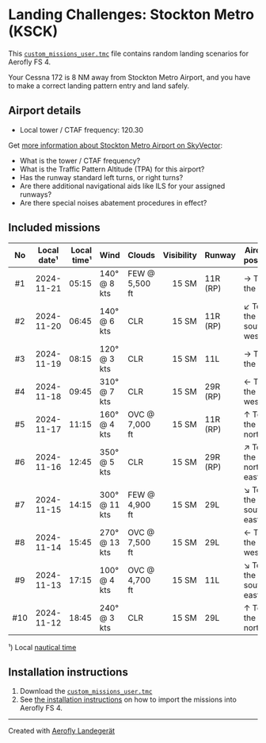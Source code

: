# Landing Challenges: Stockton Metro (KSCK)

This [`custom_missions_user.tmc`](missions/custom_missions_user.tmc) file contains random landing scenarios for Aerofly FS 4.

Your Cessna 172 is 8 NM away from Stockton Metro Airport, and you have to make a correct landing pattern entry and land safely.

## Airport details

- Local tower / CTAF frequency: 120.30

Get [more information about Stockton Metro Airport on SkyVector](https://skyvector.com/airport/KSCK):

- What is the tower / CTAF frequency?
- What is the Traffic Pattern Altitude (TPA) for this airport?
- Has the runway standard left turns, or right turns?
- Are there additional navigational aids like ILS for your assigned runways?
- Are there special noises abatement procedures in effect?

## Included missions

| No  | Local date¹ | Local time¹ | Wind          | Clouds         | Visibility | Runway   | Aircraft position    |
| :-: | ----------- | ----------: | ------------- | -------------- | ---------: | -------- | -------------------- |
| #1  | 2024-11-21  |       05:15 | 140° @ 8 kts  | FEW @ 5,500 ft |      15 SM | 11R (RP) | → To the east        |
| #2  | 2024-11-20  |       06:45 | 140° @ 6 kts  | CLR            |      15 SM | 11R (RP) | ↙ To the south-west |
| #3  | 2024-11-19  |       08:15 | 120° @ 3 kts  | CLR            |      15 SM | 11L      | → To the east        |
| #4  | 2024-11-18  |       09:45 | 310° @ 7 kts  | CLR            |      15 SM | 29R (RP) | ← To the west        |
| #5  | 2024-11-17  |       11:15 | 160° @ 4 kts  | OVC @ 7,000 ft |      15 SM | 11R (RP) | ↑ To the north       |
| #6  | 2024-11-16  |       12:45 | 350° @ 5 kts  | CLR            |      15 SM | 29R (RP) | ↗ To the north-east |
| #7  | 2024-11-15  |       14:15 | 300° @ 11 kts | FEW @ 4,900 ft |      15 SM | 29L      | ↘ To the south-east |
| #8  | 2024-11-14  |       15:45 | 270° @ 13 kts | OVC @ 7,500 ft |      15 SM | 29L      | ← To the west        |
| #9  | 2024-11-13  |       17:15 | 100° @ 4 kts  | OVC @ 4,700 ft |      15 SM | 11L      | ↘ To the south-east |
| #10 | 2024-11-12  |       18:45 | 240° @ 3 kts  | CLR            |      15 SM | 29L      | ↑ To the north       |

¹) Local [nautical time](https://en.wikipedia.org/wiki/Nautical_time)

## Installation instructions

1. Download the [`custom_missions_user.tmc`](missions/custom_missions_user.tmc)
2. See [the installation instructions](https://fboes.github.io/aerofly-missions/docs/generic-installation.html) on how to import the missions into Aerofly FS 4.

---

Created with [Aerofly Landegerät](https://github.com/fboes/aerofly-patterns)
